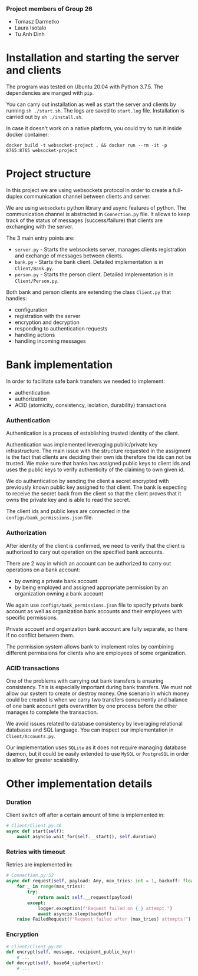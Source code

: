 ### Project members of Group 26
- Tomasz Darmetko
- Laura Isotalo
- Tu Anh Dinh

# Installation and starting the server and clients

The program was tested on Ubuntu 20.04 with Python 3.7.5. The dependencies are manged with `pip`.

You can carry out installation as well as start the server and clients by running `sh ./start.sh`. The logs are saved to `start.log` file.
Installation is carried out by `sh ./install.sh`.

In case it doesn't work on a native platform, you could try to run it inside docker container:
```
docker build -t websocket-project . && docker run --rm -it -p 8765:8765 websocket-project
```

# Project structure

In this project we are using websockets protocol in order to create a full-duplex communication channel between clients and server.

We are using `websockets` python library and async features of python.
The communication channel is abstracted in `Connection.py` file. It allows to keep track of the status of messages (success/failure) that clients are exchanging with the server.

The 3 main entry points are:

- `server.py` - Starts the websockets server, manages clients registration and exchange of messages between clients.
- `bank.py` - Starts the bank client. Detailed implementation is in `Client/Bank.py`.
- `person.py` - Starts the person client. Detailed implementation is in `Client/Person.py`.

Both bank and person clients are extending the class `Client.py` that handles:

- configuration
- registration with the server
- encryption and decryption
- responding to authentication requests
- handling actions
- handling incoming messages

# Bank implementation

In order to facilitate safe bank transfers we needed to implement:
- authentication
- authorization
- ACID (atomicity, consistency, isolation, durability) transactions

### Authentication

Authentication is a process of establishing trusted identity of the client.

Authentication was implemented leveraging public/private key infrastructure. The main issue with the structure requested in the assigment is the fact that clients are deciding their own ids therefore the ids can not be trusted. We make sure that banks has assigned public keys to client ids and uses the public keys to verify authenticity of the claiming to own given id.

We do authentication by sending the client a secret encrypted with previously known public key assigned to that client. The bank is expecting to receive the secret back from the client so that the client proves that it owns the private key and is able to read the secret.

The client ids and public keys are connected in the `configs/bank_permissions.json` file.

### Authorization

After identity of the client is confirmed, we need to verify that the client is authorized to cary out operation on the specified bank accounts.

There are 2 way in which an account can be authorized to carry out operations on a bank account:
- by owning a private bank account
- by being employed and assigned appropriate permission by an organization owning a bank account

We again use `configs/bank_permissions.json` file to specify private bank account as well as organization bank accounts and their employees with specific permissions.

Private account and organization bank account are fully separate, so there if no conflict between them.

The permission system allows bank to implement roles by combining different permissions for clients who are employees of some organization.

### ACID transactions

One of the problems with carrying out bank transfers is ensuring consistency. This is especially important during bank transfers. We must not allow our system to create or destroy money. One scenario in which money could be created is when we carry two transfers concurrently and balance of one bank account gets overwritten by one process before the other manages to complete the transaction.

We avoid issues related to database consistency by leveraging relational databases and SQL language. You can inspect our implementation in `Client/Accounts.py`.

Our implementation uses `SQLite` as it does not require managing database daemon, but it could be easily extended to use `MySQL` or `PostgreSQL` in order to allow for greater scalability.

# Other implementation details

### Duration
Client switch off after a certain amount of time is implemented in:
```python
# Client/Client.py:46
async def start(self):
    await asyncio.wait_for(self.__start(), self.duration)
```

### Retries with timeout
Retries are implemented in:
```python
# Connection.py:52
async def request(self, payload: Any, max_tries: int = 1, backoff: float = 1.) -> Any:
    for _ in range(max_tries):
        try:
            return await self.__request(payload)
        except:
            logger.exception(f"Request failed on {_} attempt.")
            await asyncio.sleep(backoff)
    raise FailedRequest(f"Request failed after {max_tries} attempts!")
```

### Encryption
```python
# Client/Client.py:80
def encrypt(self, message, recipient_public_key):
    # ...
def decrypt(self, base64_ciphertext):
    # ...
```